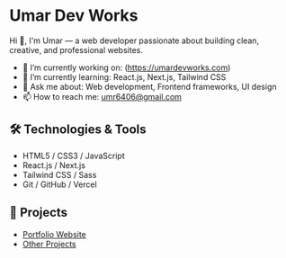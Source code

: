# Umar Dev Works

Hi 👋, I'm Umar — a web developer passionate about building clean, creative, and professional websites.

- 🔭 I’m currently working on: (https://umardevworks.com)
- 🌱 I’m currently learning: React.js, Next.js, Tailwind CSS
- 💬 Ask me about: Web development, Frontend frameworks, UI design
- 📫 How to reach me: umr6406@gmail.com

## 🛠️ Technologies & Tools
- HTML5 / CSS3 / JavaScript
- React.js / Next.js
- Tailwind CSS / Sass
- Git / GitHub / Vercel

## 🚀 Projects
- [Portfolio Website](https://umardevworks.com)
- [Other Projects](https://makerbox.pk)


